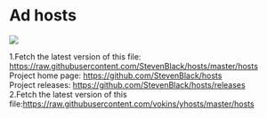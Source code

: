 # Ad hosts

<img src="https://coverfiles.alphacoders.com/592/59226.jpg" />

1.Fetch the latest version of this file: https://raw.githubusercontent.com/StevenBlack/hosts/master/hosts
<br/>
Project home page: https://github.com/StevenBlack/hosts
<br/>
Project releases: https://github.com/StevenBlack/hosts/releases
<br/>
2.Fetch the latest version of this file:https://raw.githubusercontent.com/vokins/yhosts/master/hosts
<br/>
